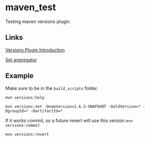 # maven_test
Testing maven versions plugin

## Links
[Versions Plugin Introduction](https://www.mojohaus.org/versions/versions-maven-plugin/examples/setaggregator.html)

[Set aggregator](https://www.mojohaus.org/versions/versions-maven-plugin/examples/setaggregator.html)

## Example
Make sure to be in the `build_scripts` folder.

`mvn versions:help`

`mvn versions:set -DnewVersion=1.6.3-SNAPSHOT -DoldVersion=* -DgroupId=* -DartifactId=*`

If it works commit, so a future revert will use this version
`mvn versions:commit`

`mvn versions:revert`
